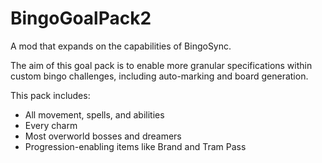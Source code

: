 # BingoGoalPack2

A mod that expands on the capabilities of BingoSync.

The aim of this goal pack is to enable more granular specifications within custom bingo challenges, including auto-marking and board generation.

This pack includes:
- All movement, spells, and abilities
- Every charm
- Most overworld bosses and dreamers
- Progression-enabling items like Brand and Tram Pass
